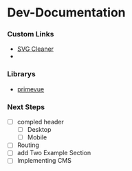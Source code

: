 # Dev-Documentation


### Custom Links

- [SVG Cleaner](https://jakearchibald.github.io/svgomg/)
- []()

### Librarys
- [primevue](https://primevue.org/)


### Next Steps

- [ ] compled header 
  - [ ] Desktop
  - [ ] Mobile
- [ ] Routing 
- [ ] add Two Example Section
- [ ] Implementing CMS
